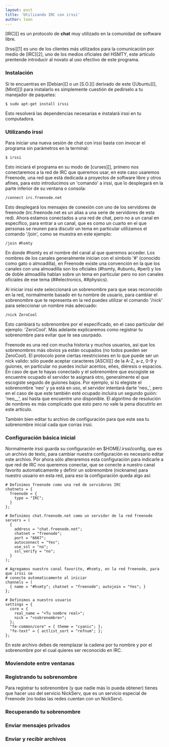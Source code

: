 ```yaml
---
layout: post
title: 'Utilizando IRC con irssi'
author: leon
---
```


[IRC][] es un protocolo de **chat** muy utilizado en la comunidad de software libre.

[Irssi][1] es uno de los clientes más utilizados para la comunicación por medio de [IRC][2], uno de los medios
oficiales del HSMTY, este artículo prentende introducir al novato al uso efectivo de este programa.

### Instalación

Si te encuentras en [Debian][] o un [S.O.][] derivado de este ([Ubuntu][], [Mint][]) para instalarlo es simplemente
cuestión de pedirselo a tu manejador de paquetes:

    $ sudo apt-get install irssi
    
Esto resolverá las dependencias necesarias e instalará irssi en tu computadora.  

### Utilizando irssi

Para iniciar una nueva sesión de chat con irssi basta con invocar el programa sin parámetros en la
terminal:

    $ irssi
    
Esto iniciará el programa en su modo de [curses][], primero nos conectaremos a la red de IRC que queremos
usar, en este caso usaremos Freenode, una red que está dedicada a proyectos de software libre y otros
afines, para esto introducimos un 'comando' a irssi, que lo desplegará en la parte inferior de su ventana
o consola:

    /connect irc.freenode.net
    
Esto desplegará los mensajes de conexión con uno de los servidores de freenode (irc.freenode.net es un alias
a una serie de servidores de esta red). Ahora estamos conectados a una red de chat, pero no a un canal en 
específico, para entrar a un canal, que es como un cuarto en el que personas se reunen para discutir un tema en
particular utilizamos el comando '/join', como se muestra en este ejemplo:

    /join #hsmty
    
En donde #hsmty es el nombre del canal al que queremos acceder. Los nombres de los canales generalmente inician
con el símbolo '#' (conocido como gato o almoadilla), en Freenode existe una convención en la que los canales
con una almoadilla son los oficiales (#hsmty, #ubuntu, #perl) y los de doble almoadilla hablan sobre un tema en
particular pero no son canales oficiales de ese tema (##electronics, ##physics).        

Al iniciar irssi este seleccionará un sobrenombre para que seas reconocido en la red, normalmente basado en tu
nombre de usuario, para cambiar el sobrenombre que te representa en la red puedes utilizar el comando '/nick'
para seleccionar un nombre más adecuado:
    
    /nick ZeroCool

Esto cambiará tu sobrenombre por el especificado, en el caso particular del ejemplo: 'ZeroCool'. Más adelante
explicaremos como registrar tu sobrenombre para evitar que te sea usurpado.

Freenode es una red con mucha historia y muchos usuarios, así que los sobrenombres más obvios ya están ocupados
(no todos pueden ser ZeroCool). El protocolo pone ciertas reestriciones en lo que puede ser un nick valido: sólo 
puede aceptar caracteres [ASCII][] de la A-Z, a-z, 0-9 y guiones, en particular no puedes incluir acentos, eñes,
diéresis o espacios. En caso de que te hayas conectado y el sobrenombre que escogiste se encuentre ocupado el
servidor te asignará otro, generalmente el que escogiste seguido de guiones bajos. Por ejemplo, si tú elegiste 
el sobrenombre 'neo' y ya está en uso, el servidor intentará darte 'neo_', pero en el caso de que este también
esté ocupado incluira un segundo guión: 'neo__', así hasta que encuentre uno disponible. El algoritmo de 
resolución de nombres es más complicado que esto pero no vale la pena discutirlo en este artículo.

También bien editar tu archivo de configuración para que este sea tu sobrenombre inicial cada que corras irssi.

### Configuración básica inicial

Normalmente irssi guarda su configuración en $HOME/.irssi/config, que es un archivo de texto, para cambiar nuestra
configuración es necesario editar este archivo. Por ahora sólo alteraremos esta configuración para indicarle a que
red de IRC nos queremos conectar, que se conecte a nuestro canal favorito automaticamente y definir un sobrenombre
(nickname) para nuestro usuario en esta red, para eso la configuración queda algo así:

    # Definimos freenode como una red de servidores IRC
    chatnets = {
      freenode = {
        type = "IRC";
      }
    };
    
    # Definimos chat.freenode.net como un servidor de la red freenode
    servers = (
      {
        address = "chat.freenode.net";
        chatnet = "freenode";
        port = "6667";
        autoconnect = "Yes";
        use_ssl = "no";
        ssl_verify = "no";
      }
    );
    
    # Agregamos nuestro canal favorito, #hsmty, en la red freenode, para que irssi se
    # conecte automaticamente al iniciar
    channels = (
      { name = "#hsmty"; chatnet = "freenode"; autojoin = "Yes"; }
    };

    # Definimos a nuestro usuario
    settings = {
      core = {
        real_name = "<Tu nombre real>";
        nick = "<sobrenombre>";
      };
      "fe-common/core" = { theme = "cyanic"; };
      "fe-text" = { actlist_sort = "refnum"; };
    };
    

En este archivo debes de reemplazar la cadena <Tu nombre real> por tu nombre y <sobrenombre> por el sobrenombre
por el cual quieres ser reconocido en IRC.

### Moviendote entre ventanas

### Registrando tu sobrenombre

Para registrar tu sobrenombre (y que nadie más lo pueda obtener) tienes que hacer uso del servicio NickServ, que
es un servicio especial de Freenode (no todas las redes cuentan con un NickServ).

### Recuperando tu sobrenombre


### Enviar mensajes privados

### Enviar y recibir archivos

